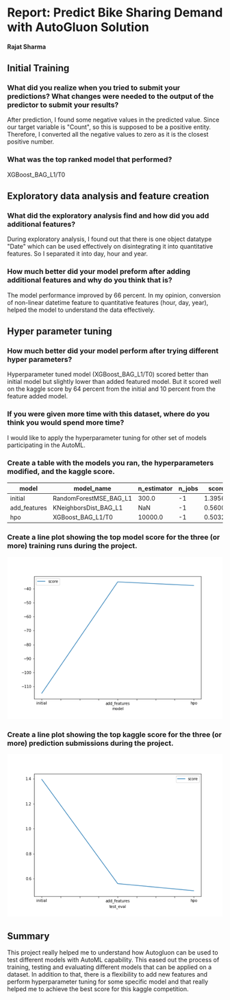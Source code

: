 # Report: Predict Bike Sharing Demand with AutoGluon Solution
#### Rajat Sharma

## Initial Training
### What did you realize when you tried to submit your predictions? What changes were needed to the output of the predictor to submit your results?
After prediction, I found some negative values in the predicted value. Since our target variable is "Count", so this is supposed to be a positive entity. Therefore, I converted all the negative values to zero as it is the closest positive number. 

### What was the top ranked model that performed?
XGBoost_BAG_L1/T0

## Exploratory data analysis and feature creation
### What did the exploratory analysis find and how did you add additional features?
During exploratory analysis, I found out that there is one object datatype "Date" which can be used effectively on disintegrating it into quantitative features. So I separated it into day, hour and year.

### How much better did your model preform after adding additional features and why do you think that is?
The model performance improved by 66 percent. In my opinion, conversion of non-linear datetime feature to quantitative features (hour, day, year), helped the model to understand the data effectively. 

## Hyper parameter tuning
### How much better did your model perform after trying different hyper parameters?
Hyperparameter tuned model (XGBoost_BAG_L1/T0) scored better than initial model but slightly lower than added featured model. But it scored well on the kaggle score by 64 percent from the initial and 10 percent from the feature added model.

### If you were given more time with this dataset, where do you think you would spend more time?
I would like to apply the hyperparameter tuning for other set of models participating in the AutoML. 

### Create a table with the models you ran, the hyperparameters modified, and the kaggle score.
|model|model_name|n_estimator	|n_jobs|score|
|--|--|--|--|--|
|initial|RandomForestMSE_BAG_L1|300.0|-1|1.39561|
|add_features|KNeighborsDist_BAG_L1|NaN|-1|0.56007|
|hpo|XGBoost_BAG_L1/T0|10000.0|-1|0.50320|

### Create a line plot showing the top model score for the three (or more) training runs during the project.

![model_train_score.png](model_score/model_train_score.png)

### Create a line plot showing the top kaggle score for the three (or more) prediction submissions during the project.

![model_test_score.png](model_score/model_test_score.png)

## Summary

This project really helped me to understand how Autogluon can be used to test different models with AutoML capability. This eased out the process of training, testing and evaluating different models that can be applied on a dataset. In addition to that, there is a flexibility to add new features and perform hyperparameter tuning for some specific model and that really helped me to achieve the best score for this kaggle competition. 
